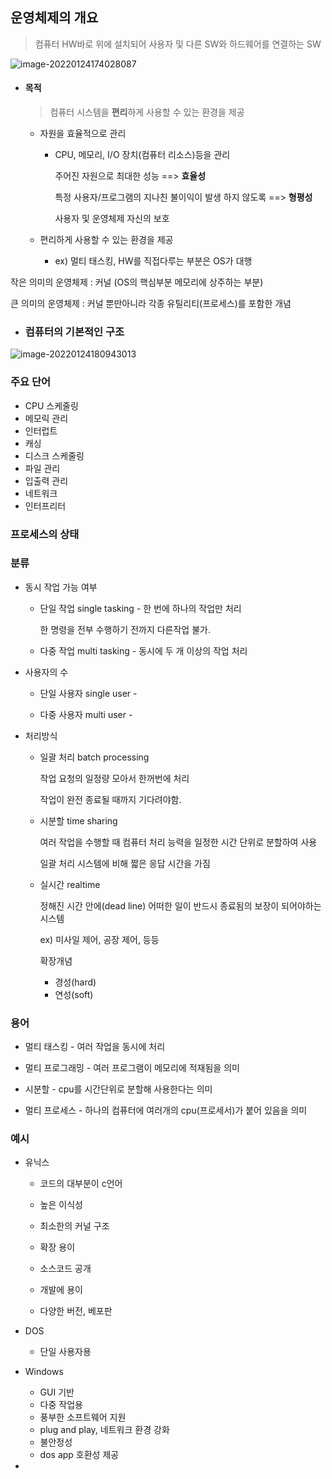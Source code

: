 ## 운영체제의 개요
> 컴퓨터 HW바로 위에 설치되어 사용자 및 다른 SW와 하드웨어를 연결하는 SW

![image-20220124174028087](C:\Users\sw133\AppData\Roaming\Typora\typora-user-images\image-20220124174028087.png)

* #### 목적

  > 컴퓨터 시스템을 **편리**하게 사용할 수 있는 환경을 제공

  * 자원을 효율적으로 관리

    * CPU, 메모리, I/O 장치(컴퓨터 리소스)등을 관리

      주어진 자원으로 최대한 성능 ==> **효율성**

      특정 사용자/프로그램의 지나친 불이익이 발생 하지 않도록 ==> **형평성**

      사용자 및 운영체제 자신의 보호

      

  * 편리하게 사용할 수 있는 환경을 제공

    * ex) 멀티 태스킹, HW를 직접다루는 부분은 OS가 대행

작은 의미의 운영체제 : 커널 (OS의 핵심부분 메모리에 상주하는 부분)

큰 의미의 운영체제 : 커널 뿐만아니라 각종 유틸리티(프로세스)를 포함한 개념



* ### 컴퓨터의 기본적인 구조

  

![image-20220124180943013](C:\Users\sw133\AppData\Roaming\Typora\typora-user-images\image-20220124180943013.png)



### 주요 단어

* CPU 스케줄링
* 메모릭 관리
* 인터럽트
* 캐싱
* 디스크 스케줄링
* 파일 관리
* 입출력 관리
* 네트워크
* 인터프리터



### 프로세스의 상태

 



### 분류

* 동시 작업 가능 여부

  * 단일 작업 single tasking - 한 번에 하나의 작업만 처리

    한 명령을 전부 수행하기 전까지 다른작업 불가.

  * 다중 작업 multi tasking - 동시에 두 개 이상의 작업 처리

    

* 사용자의 수

  * 단일 사용자 single user - 

  * 다중 사용자 multi user - 

    

* 처리방식 

  * 일괄 처리 batch processing

    작업 요청의 일정량 모아서 한꺼번에 처리

    작업이 완전 종료될 때까지 기다려야함.

    

  * 시분할 time sharing

    여러 작업을 수행할  때 컴퓨터 처리 능력을 일정한 시간 단위로 분할하여 사용

    일괄 처리 시스템에 비해 짧은 응답 시간을 가짐

    

  * 실시간 realtime 

    정해진 시간 안에(dead line) 어떠한 일이 반드시 종료됨의 보장이 되어야하는 시스템

    ex) 미사일 제어, 공장 제어, 등등

    확장개념 

    * 경성(hard)
    * 연성(soft)



### 용어

* 멀티 태스킹 - 여러 작업을 동시에 처리

* 멀티 프로그래밍 - 여러 프로그램이 메모리에 적재됨을 의미

* 시분할 - cpu를 시간단위로 분할해 사용한다는 의미

* 멀티 프로세스 - 하나의 컴퓨터에 여러개의 cpu(프로세서)가 붙어 있음을 의미

  

### 예시

* 유닉스 

  * 코드의 대부분이 c언어

  * 높은 이식성

  * 최소한의 커널 구조

  * 확장 용이

  * 소스코드 공개

  * 개발에 용이

  * 다양한 버전, 베포판

    

* DOS

  * 단일 사용자용

    

* Windows

  * GUI 기반
  * 다중 작업용
  * 풍부한 소프트웨어 지원
  * plug and play, 네트워크 환경 강화
  * 불안정성
  * dos app 호환성 제공



* 





